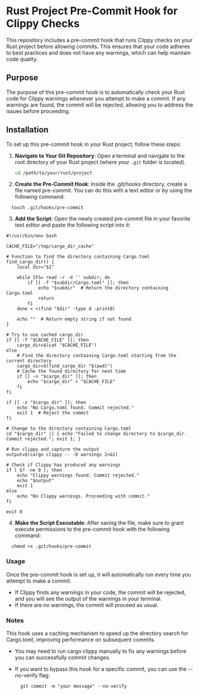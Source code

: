 # Rust Project Pre-Commit Hook for Clippy Checks

This repository includes a pre-commit hook that runs Clippy checks on your Rust project before allowing commits. This ensures that your code adheres to best practices and does not have any warnings, which can help maintain code quality.

## Purpose

The purpose of this pre-commit hook is to automatically check your Rust code for Clippy warnings whenever you attempt to make a commit. If any warnings are found, the commit will be rejected, allowing you to address the issues before proceeding.

## Installation

To set up this pre-commit hook in your Rust project, follow these steps:

1. **Navigate to Your Git Repository**: Open a terminal and navigate to the root directory of your Rust project (where your `.git` folder is located).

   ```bash
   cd /path/to/your/rust/project
   ```
2. **Create the Pre-Commit Hook**: Inside the .git/hooks directory, create a file named pre-commit. You can do this with a text editor or by using the following command:
  ```
    touch .git/hooks/pre-commit
  ```

3. **Add the Script**: Open the newly created pre-commit file in your favorite text editor and paste the following script into it:

```
#!/usr/bin/env bash

CACHE_FILE="/tmp/cargo_dir_cache"

# Function to find the directory containing Cargo.toml
find_cargo_dir() {
    local dir="$1"
    
    while IFS= read -r -d '' subdir; do
        if [[ -f "$subdir/Cargo.toml" ]]; then
            echo "$subdir"  # Return the directory containing Cargo.toml
            return
        fi
    done < <(find "$dir" -type d -print0)

    echo ""  # Return empty string if not found
}

# Try to use cached cargo_dir
if [[ -f "$CACHE_FILE" ]]; then
    cargo_dir=$(cat "$CACHE_FILE")
else
    # Find the directory containing Cargo.toml starting from the current directory
    cargo_dir=$(find_cargo_dir "$(pwd)")
    # Cache the found directory for next time
    if [[ -n "$cargo_dir" ]]; then
        echo "$cargo_dir" > "$CACHE_FILE"
    fi
fi

if [[ -z "$cargo_dir" ]]; then
    echo "No Cargo.toml found. Commit rejected."
    exit 1  # Reject the commit
fi

# Change to the directory containing Cargo.toml
cd "$cargo_dir" || { echo "Failed to change directory to $cargo_dir. Commit rejected."; exit 1; }

# Run clippy and capture the output
output=$(cargo clippy -- -D warnings 2>&1)

# Check if Clippy has produced any warnings
if [ $? -ne 0 ]; then
    echo "Clippy warnings found. Commit rejected."
    echo "$output"
    exit 1 
else
    echo "No Clippy warnings. Proceeding with commit."
fi

exit 0

  ```

4. **Make the Script Executable**: After saving the file, make sure to grant execute permissions to the pre-commit hook with the following command:
  ```
    chmod +x .git/hooks/pre-commit
  ```

### Usage
Once the pre-commit hook is set up, it will automatically run every time you attempt to make a commit.

- If Clippy finds any warnings in your code, the commit will be rejected, and you will see the output of the warnings in your terminal.
- If there are no warnings, the commit will proceed as usual. 

### Notes
This hook uses a caching mechanism to speed up the directory search for Cargo.toml, improving performance on subsequent commits.

- You may need to run cargo clippy manually to fix any warnings before you can successfully commit changes.

- If you want to bypass this hook for a specific commit, you can use the --no-verify flag:
  ```
    git commit -m "your message" --no-verify
  ```
